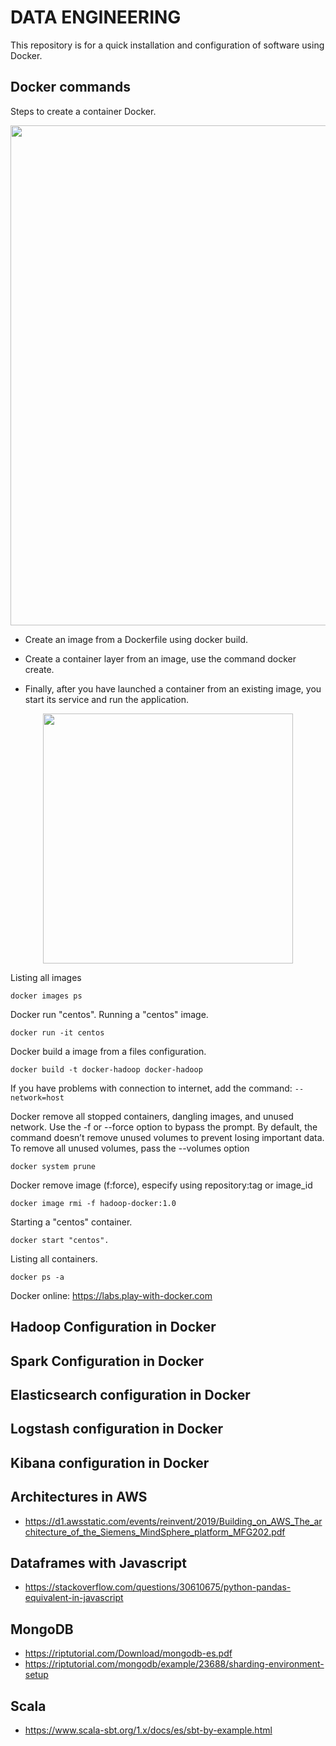 # DATA ENGINEERING

This repository is for a quick installation and configuration of software using Docker.

## Docker commands

Steps to create a container Docker.

<div align="center">
<img src="https://github.com/hoat23/DataEngineering/blob/master/img/crating-a-docker-container.png" width="800" align="center"/>
</div>

- Create an image from a Dockerfile using docker build.

- Create a container layer from an image, use the command docker create.

- Finally, after you have launched a container from an existing image, you start its service and run the application.

<div align="center">
<img src="https://github.com/hoat23/DataEngineering/blob/master/img/img01.png" width="400" align="center"/>
</div>

Listing all images
```
docker images ps
```

Docker run "centos". Running a "centos" image.  

```
docker run -it centos
```

Docker build a image from a files configuration.

```
docker build -t docker-hadoop docker-hadoop
```
If you have problems with connection to internet, add the command: ``` --network=host ```


Docker remove all stopped containers, dangling images, and unused network. Use the -f or --force option to bypass the prompt. By default, the command doesn’t remove unused volumes to prevent losing important data. To remove all unused volumes, pass the --volumes option

```
docker system prune
```

Docker remove image (f:force), especify using repository:tag or image_id

```
docker image rmi -f hadoop-docker:1.0
```

Starting a "centos" container.

```
docker start "centos".
```

Listing all containers.

```
docker ps -a
```

Docker online: https://labs.play-with-docker.com

## Hadoop Configuration in Docker

## Spark Configuration in Docker

## Elasticsearch configuration in Docker

## Logstash configuration in Docker

## Kibana configuration in Docker

## Architectures in AWS

- https://d1.awsstatic.com/events/reinvent/2019/Building_on_AWS_The_architecture_of_the_Siemens_MindSphere_platform_MFG202.pdf

## Dataframes with Javascript 

- https://stackoverflow.com/questions/30610675/python-pandas-equivalent-in-javascript

## MongoDB 
- https://riptutorial.com/Download/mongodb-es.pdf
- https://riptutorial.com/mongodb/example/23688/sharding-environment-setup

## Scala 
- https://www.scala-sbt.org/1.x/docs/es/sbt-by-example.html
